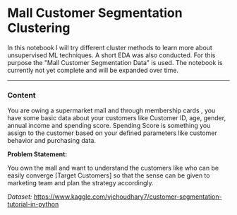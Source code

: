 # Mall Customer Segmentation Clustering

In this notebook I will try different cluster methods to learn more about unsupervised ML techniques. A short EDA was also conducted. For this purpose the "Mall Customer Segmentation Data" is used. The notebook is currently not yet complete and will be expanded over time.

---

### Content

You are owing a supermarket mall and through membership cards , you have some basic data about your customers like Customer ID, age, gender, annual income and spending score.
Spending Score is something you assign to the customer based on your defined parameters like customer behavior and purchasing data.


**Problem Statement:**

You own the mall and want to understand the customers like who can be easily converge [Target Customers] so that the sense can be given to marketing team and plan the strategy accordingly.


*Dataset:* https://www.kaggle.com/vjchoudhary7/customer-segmentation-tutorial-in-python
